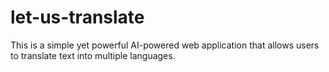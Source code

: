 # let-us-translate
This is a simple yet powerful AI-powered web application that allows users to translate text into multiple languages.
